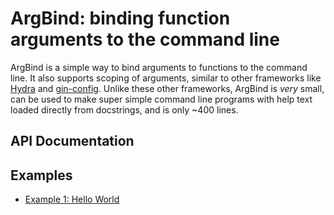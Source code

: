 # ArgBind: binding function arguments to the command line

ArgBind is a simple way to bind arguments to functions to the command line. It
also supports scoping of arguments, similar to other frameworks like 
[Hydra](https://github.com/facebookresearch/hydra) and
[gin-config](https://github.com/google/gin-config). Unlike these other frameworks,
ArgBind is *very* small, can be used to make super simple command
line programs with help text loaded directly from docstrings, and is only ~400 lines.

## API Documentation

## Examples

- [Example 1: Hello World](./examples/hello_world/README.md)



